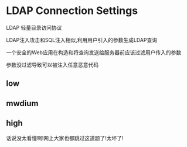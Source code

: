 # LDAP Connection Settings

LDAP 轻量目录访问协议

LDAP注入攻击和SQL注入相似,利用用户引入的参数生成LDAP查询

一个安全的Web应用在构造和将查询发送给服务器前应该过滤用户传入的参数

参数没过滤导致可以被注入任意恶意代码

## low

## mwdium

## high


话说没太看懂啊!网上大家也都跳过这道题了!太坏了!
